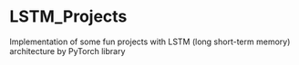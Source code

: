 # LSTM_Projects
Implementation of some fun projects with LSTM (long short-term memory) architecture by PyTorch library
